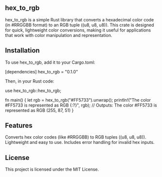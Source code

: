 ## hex_to_rgb
hex_to_rgb is a simple Rust library that converts a hexadecimal color code (in #RRGGBB format) to an RGB tuple ((u8, u8, u8)). This crate is designed for quick, lightweight color conversions, making it useful for applications that work with color manipulation and representation.

## Installation
To use hex_to_rgb, add it to your Cargo.toml:

[dependencies]
hex_to_rgb = "0.1.0"

Then, in your Rust code:

use hex_to_rgb::hex_to_rgb;

fn main() {
let rgb = hex_to_rgb("#FF5733").unwrap();
println!("The color #FF5733 is represented as RGB {:?}", rgb);
// Outputs: The color #FF5733 is represented as RGB (255, 87, 51)
}

## Features
Converts hex color codes (like #RRGGBB) to RGB tuples ((u8, u8, u8)).
Lightweight and easy to use.
Includes error handling for invalid hex inputs.

## License
This project is licensed under the MIT License.

